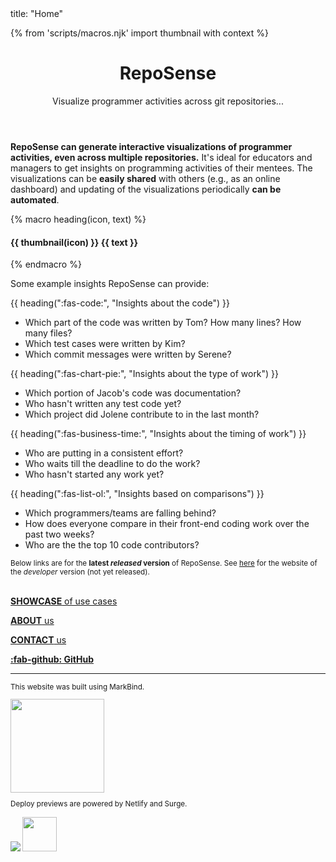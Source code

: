 <frontmatter>
  title: "Home"
</frontmatter>

{% from 'scripts/macros.njk' import thumbnail with context %}

<header>
<div class="jumbotron jumbotron-fluid text-center">
  <div class="container">
  <h1 class="display-3">RepoSense</h1>
  <div class="lead">
  Visualize programmer activities across git repositories...
  </div>
  </div>
</div>
</header>

<span id="overview">

**RepoSense can generate interactive visualizations of programmer activities, even across multiple repositories.** It's ideal for educators and managers to get insights on programming activities of their mentees. The visualizations can be **easily shared** with others (e.g., as an online dashboard) and updating of the visualizations periodically **can be automated**.

{% macro heading(icon, text) %}<h4>{{ thumbnail(icon) }} <span class="lead font-weight-bold text-green">{{ text }}</span></h4>{% endmacro %}

Some example insights RepoSense can provide:


{{ heading(":fas-code:", "Insights about the code") }}

* Which part of the code was written by Tom? How many lines? How many files?
* Which test cases were written by Kim?
* Which commit messages were written by Serene?

{{ heading(":fas-chart-pie:", "Insights about the type of work") }}

* Which portion of Jacob's code was documentation?
* Who hasn't written any test code yet?
* Which project did Jolene contribute to in the last month?

{{ heading(":fas-business-time:", "Insights about the timing of work") }}

* Who are putting in a consistent effort?
* Who waits till the deadline to do the work?
* Who hasn't started any work yet?

{{ heading(":fas-list-ol:", "Insights based on comparisons") }}

* Which programmers/teams are falling behind?
* How does everyone compare in their front-end coding work over the past two weeks?
* Who are the the top 10 code contributors?

</span>

<div class="jumbotron jumbotron-fluid pt-2">
<div class="container">

<small tags="public">Below links are for the **latest _released_ version** of RepoSense. See [here](http://reposense.org/RepoSense/) for the website of the _developer_ version (not yet released).</small>
<br>
<br>
<div class="container">
  <div class="row">
  </div>
  <div class="row">
  <div class="col-sm">

[**SHOWCASE** of use cases](showcase.html)

[**ABOUT** us](about.html)

[**CONTACT** us](contact.html)

[**:fab-github: GitHub**](https://github.com/reposense/RepoSense)

----
<small>

This website was built using MarkBind.

[<img src="https://markbind.org/images/logo-lightbackground.png" width="150">](http://markbind.org)

Deploy previews are powered by Netlify and Surge.

[<img src="https://www.netlify.com/img/global/badges/netlify-color-bg.svg"/>](https://www.netlify.com)
[<img width="55px" src="https://surge.sh/images/logos/svg/surge-logo.svg">](https://surge.sh)
</small>

  </div>
  <div class="col-sm">

<include src="_markbind\navigation\ugSiteNav.md" />


  </div>
  <div class="col-sm">

<include src="_markbind\navigation\dgSiteNav.md" />


  </div>
  </div>
</div>
</div>
</div>

